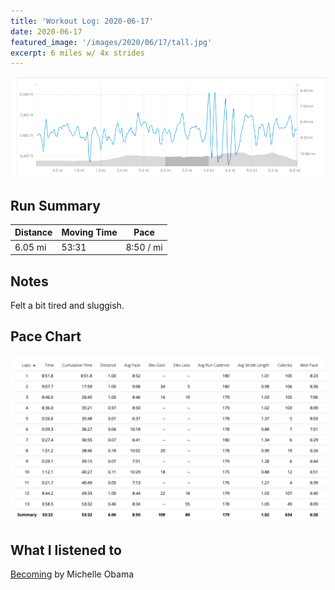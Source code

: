 ```yaml
---
title: 'Workout Log: 2020-06-17'
date: 2020-06-17
featured_image: '/images/2020/06/17/tall.jpg'
excerpt: 6 miles w/ 4x strides
---
```


![](/images/2020/06/17/wide.jpg)

## Run Summary

| Distance   | Moving Time          	| Pace        |
|------------|------------------------|-------------|
| 6.05 mi    |    53:31               |  8:50 / mi  |

## Notes

Felt a bit tired and sluggish.

## Pace Chart

![](/images/2020/06/17/splits.png)

## What I listened to
[Becoming](https://www.goodreads.com/book/show/38746485-becoming) by Michelle Obama
